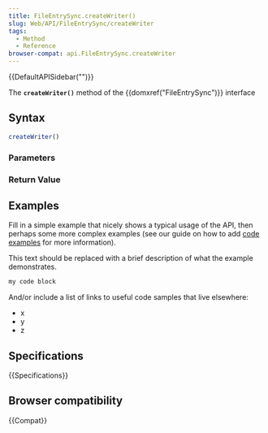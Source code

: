 ```yaml
---
title: FileEntrySync.createWriter()
slug: Web/API/FileEntrySync/createWriter
tags:
  - Method
  - Reference
browser-compat: api.FileEntrySync.createWriter
---
```

{{DefaultAPISidebar("")}}

The **`createWriter()`** method of the {{domxref("FileEntrySync")}} interface 

## Syntax

```js
createWriter()
```

### Parameters



### Return Value



## Examples

Fill in a simple example that nicely shows a typical usage of the API, then perhaps some more complex examples (see our guide on how to add [code examples](/en-US/docs/MDN/Contribute/Structures/Code_examples) for more information).

This text should be replaced with a brief description of what the example demonstrates.

```js
my code block
```

And/or include a list of links to useful code samples that live elsewhere:

*   x
*   y
*   z

## Specifications

{{Specifications}}

## Browser compatibility

{{Compat}}

